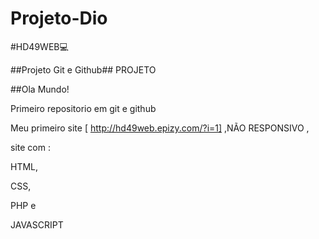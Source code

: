 # Projeto-Dio

#HD49WEB:computer: 

##Projeto Git e Github## PROJETO


##Ola Mundo!

Primeiro repositorio em git e github

Meu primeiro site  [ http://hd49web.epizy.com/?i=1] ,NÃO RESPONSIVO  ,

site com  :

HTML,

CSS,

PHP e

JAVASCRIPT



